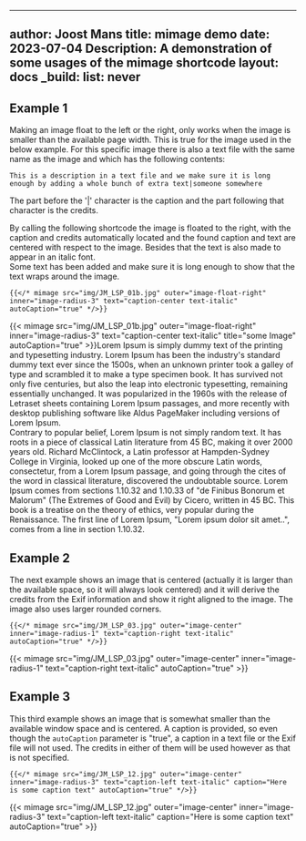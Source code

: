 <!-- cSpell:ignore Joost mimage shortcode Letraset Aldus Clintock consectetur undoubtable Finibus Bonorum Malorum amet exif -->
<!-- markdownlint-disable MD003 MD022 MD041 -->
---
author: Joost Mans
title: mimage demo
date: 2023-07-04
Description: A demonstration of some usages of the mimage shortcode
layout: docs
_build:
  list: never
---
<!-- markdownlint-enable MD022 MD041 -->

## Example 1

Making an image float to the left or the right, only works when the image is smaller than the available page width. This is true for the image used in the below example. For this specific image there is also a text file with the same name as the image and which has the following contents:

```text
This is a description in a text file and we make sure it is long enough by adding a whole bunch of extra text|someone somewhere
```

The part before the '|' character is the caption and the part following that character is the credits.

By calling the following shortcode the image is floated to the right, with the caption and credits automatically located and the found caption and text are centered with respect to the image. Besides that the text is also made to appear in an italic font.  
Some text has been added and make sure it is long enough to show that the text wraps around the image.

<!-- markdownlint-disable MD037 -->
```go-html-template
{{</* mimage src="img/JM_LSP_01b.jpg" outer="image-float-right" inner="image-radius-3" text="caption-center text-italic" autoCaption="true" */>}}
```
<!-- markdownlint-enable MD037 -->

{{< mimage src="img/JM_LSP_01b.jpg" outer="image-float-right" inner="image-radius-3" text="caption-center text-italic" title="some Image" autoCaption="true" >}}Lorem Ipsum is simply dummy text of the printing and typesetting industry. Lorem Ipsum has been the industry's standard dummy text ever since the 1500s, when an unknown printer took a galley of type and scrambled it to make a type specimen book. It has survived not only five centuries, but also the leap into electronic typesetting, remaining essentially unchanged. It was popularized in the 1960s with the release of Letraset sheets containing Lorem Ipsum passages, and more recently with desktop publishing software like Aldus PageMaker including versions of Lorem Ipsum.  
Contrary to popular belief, Lorem Ipsum is not simply random text. It has roots in a piece of classical Latin literature from 45 BC, making it over 2000 years old. Richard McClintock, a Latin professor at Hampden-Sydney College in Virginia, looked up one of the more obscure Latin words, consectetur, from a Lorem Ipsum passage, and going through the cites of the word in classical literature, discovered the undoubtable source. Lorem Ipsum comes from sections 1.10.32 and 1.10.33 of "de Finibus Bonorum et Malorum" (The Extremes of Good and Evil) by Cicero, written in 45 BC. This book is a treatise on the theory of ethics, very popular during the Renaissance. The first line of Lorem Ipsum, "Lorem ipsum dolor sit amet..", comes from a line in section 1.10.32.

## Example 2

The next example shows an image that is centered (actually it is larger than the available space, so it will always look centered) and it will derive the credits from the Exif information and show it right aligned to the image. The image also uses larger rounded corners.

<!-- markdownlint-disable MD037 -->
```go-html-template
{{</* mimage src="img/JM_LSP_03.jpg" outer="image-center" inner="image-radius-1" text="caption-right text-italic" autoCaption="true" */>}}  
```
<!-- markdownlint-enable MD037 -->

{{< mimage src="img/JM_LSP_03.jpg" outer="image-center" inner="image-radius-1" text="caption-right text-italic" autoCaption="true" >}}

## Example 3

This third example shows an image that is somewhat smaller than the available window space and is centered. A caption is provided, so even though the `autoCaption` parameter is "true", a caption in a text file or the Exif file will not used. The credits in either of them will be used however as that is not specified.

<!-- markdownlint-disable MD037 -->
```go-html-template
{{</* mimage src="img/JM_LSP_12.jpg" outer="image-center" inner="image-radius-3" text="caption-left text-italic" caption="Here is some caption text" autoCaption="true" */>}}
```
<!-- markdownlint-enable MD037 -->

{{< mimage src="img/JM_LSP_12.jpg" outer="image-center" inner="image-radius-3" text="caption-left text-italic" caption="Here is some caption text" autoCaption="true" >}}
